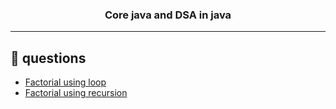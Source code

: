 
<h3 align="center">Core java and DSA in java</h3>

<!-- <div align="center">

[![Status](https://img.shields.io/badge/status-active-success.svg)]()
[![GitHub Issues](https://img.shields.io/github/issues/kylelobo/The-Documentation-Compendium.svg)](https://github.com/kylelobo/The-Documentation-Compendium/issues)
[![GitHub Pull Requests](https://img.shields.io/github/issues-pr/kylelobo/The-Documentation-Compendium.svg)](https://github.com/kylelobo/The-Documentation-Compendium/pulls)
[![License](https://img.shields.io/badge/license-MIT-blue.svg)](/LICENSE)

</div> -->

---

## 📝 questions

- [Factorial using loop](#https://github.com/chetankoli1/CoreJava/blob/master/CoreJava/FactorialUsingLoop.java)
- [Factorial using recursion](#https://github.com/chetankoli1/CoreJava/blob/master/Recursion/FactorialUsingRecursion.java)
